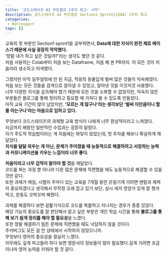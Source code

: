 ```yaml
---
title: '코드스테이츠 AI 부트캠프 1주차 회고: 시작'
description: 코드스테이츠 AI 부트캠프 Section1 Sprint1(EDA) 1주차 회고
categories:
 - Retrospect
tags: []
---
```


교육의 첫 부분인 Section1 sprint1을 공부하면서, **Data에 대한 지식이 완전 제로 베이스기 때문에 사실 굉장히 막막했다.**<br>
‘정말 내가 하고 싶은 것일까?’라는 생각도 했던 것 같다.<br>
처음 사용하는 Colab부터 처음 보는 Dataframe, 처음 해 본 PR까지. 이 모든 것이 처음이라 생소하고 어색했다.

그랬지만 아직 일주일밖에 안 된 지금, 적응의 동물답게 벌써 많은 것들이 익숙해졌다.<br>
처음 보는 모든 것들을 검색으로 알아낼 수 있었고, 알아낸 것을 이것저것 사용했다.<br>
너무 다양한 지식을 습득해야 했기 때문에 모든 것을 소화할 수 없었지만, 익숙지 않은 부분들은 블로그를 통해 정리하고 필요할 때 가져다 쓸 수 있도록 만들었다.<br>
아직 교육 기간이 많이 남았지만, **‘모르는 게 많구나’라는 생각보단 ‘벌써 이만큼이나 할 줄 아는구나’라는 마음으로 임하고 있다.**

무엇보다 코드스테이츠의 과제형 교육 방식이 나에게 너무 환상적이라고 느껴졌다.<br>
지금까지 해왔던 일반적인 수업과는 굉장히 달랐다.<br>
자기 주도적 학습법이라는 게 처음에는 와닿지 않았는데, 첫 주차를 해보니 확실하게 깨달았다.<br>
**지식을 달달 외우는 게 아닌, 문제가 주어졌을 때 능동적으로 해결하려고 서칭하는 능력과 커뮤니케이션을 키우는 느낌이라 너무 좋다.**

**처음이라고 너무 겁먹지 말아야 할 것**을 깨달았다.<br>
코드를 짜는 과정 뿐 아니라 다른 많은 문제에 직면했을 때도 능동적으로 해결할 수 있을 것만 같다.<br>
또한 과제가 매일, 시험이 주마다 있는 교육을 7개월 동안 끈질기게 가려면 맨탈과 체력이 중요하겠다고 생각해서 무작정 오래 잡고 있기 보단, 삼시 세끼 영양가 있게 잘 챙겨 먹고, 운동도 꼬박꼬박 해줬다.<br>

과제를 해결하다 보면 겉핥기식으로 코드를 복붙하고 지나치는 경우가 종종 있었다.<br>
해당 기능의 중요도를 잘 판단해서 알고 싶은 부분은 개인 학습 시간을 통해 **블로그를 통해 보기 쉽게 정리를 해야 할 필요성**을 느꼈다.<br>
또한 정말 해결하기 힘든 문제에 직면했을 때도 낙담하지 않을 것이다.<br>
주커버그도 모든 걸 안 상태에서 시작하지 않았으니까.<br>
무엇보다 영어의 중요성을 절실히 느꼈다.<br>
아무래도 깊게 파고들려 하다 보면 영문서의 정보들이 많이 필요했다.길게 가려면 조금이나마 영어 능력을 키워야 할 것 같다.